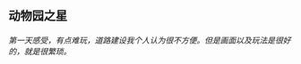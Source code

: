 ## 动物园之星
###### 第一天感受，有点难玩，道路建设我个人认为很不方便。但是画面以及玩法是很好的，就是很繁琐。
<base-photolist value="games/动物园之星/" :number="7"/>